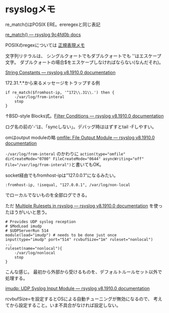 # rsyslogメモ

re_match()はPOSIX ERE。ereregexと同じ表記

[re_match() — rsyslog 9c4fd0b docs](https://www.rsyslog.com/doc/master/rainerscript/functions/rs-re_match.html)

POSIXのregexについては [正規表現メモ](http://www.kt.rim.or.jp/~kbk/regex/regex.html#POSIX)

文字列リテラルは、
シングルクォートでもダブルクォートでも
'\'はエスケープ文字。
ダブルクォートの場合$をエスケープしなければならない(なんだそれ)。

[String Constants — rsyslog v8.1910.0 documentation](https://www.rsyslog.com/doc/v8-stable/rainerscript/constant_strings.html)

172.31.*.*から来るメッセージをトラップする例
```
if re_match($fromhost-ip, '^172\\.31\\.') then {
    -/var/log/from-interal
    stop
}
```
↑BSD-style Blocks式。[Filter Conditions — rsyslog v8.1910.0 documentation](https://www.rsyslog.com/doc/v8-stable/configuration/filters.html)

ログ名の前の'-'は、「syncしない」。デバッグ時ははずすとtail -Fしやすい。

omはoutput moduleの略
[omfile: File Output Module — rsyslog v8.1910.0 documentation](https://www.rsyslog.com/doc/v8-stable/configuration/modules/omfile.html)

`-/var/log/from-interal` のかわりに
`action(type="omfile" dirCreateMode="0700" FileCreateMode="0644" asyncWriting="off" File="/var/log/from-interal")`と書いてもOK。

socket経由でもfromhost-ipは"127.0.0.1"になるみたい。

```
:fromhost-ip, !isequal, "127.0.0.1", /var/log/non-local
```
でローカルでないものを全部ログできる。

ただ
[Multiple Rulesets in rsyslog — rsyslog v8.1910.0 documentation](https://www.rsyslog.com/doc/v8-stable/concepts/multi_ruleset.html)
を使ったほうがいいと思う。

```
# Provides UDP syslog reception
# $ModLoad imudp
# $UDPServerRun 514
module(load="imudp") # needs to be done just once
input(type="imudp" port="514" rcvbufSize="1m" ruleset="nonlocal")
...
ruleset(name="nonlocal"){
    -/var/log/nonlocal
    stop
}
```
こんな感じ。
最初から外部から受けるものを、デフォルトルールセット以外で処理する。

[imudp: UDP Syslog Input Module — rsyslog v8.1910.0 documentation](https://www.rsyslog.com/doc/v8-stable/configuration/modules/imudp.html#rcvbufsize)

rcvbufSize=を設定するとOSによる自動チューニングが無効になるので、
考えてから設定すること。いま不具合がなければ設定しない。



